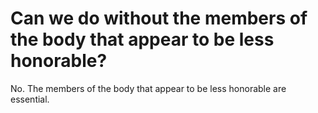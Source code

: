 # Can we do without the members of the body that appear to be less honorable?

No. The members of the body that appear to be less honorable are essential.
